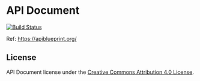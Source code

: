 # API Document
[![Build Status](https://travis-ci.org/lionants02/mis-api-doc.svg?branch=master)](https://travis-ci.org/lionants02/mis-api-doc)

Ref: https://apiblueprint.org/

## License
API Document license under the [Creative Commons Attribution 4.0 License](http://creativecommons.org/licenses/by/4.0/).
